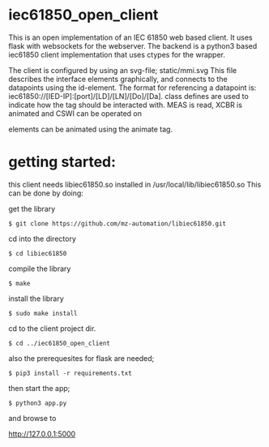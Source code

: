 # iec61850_open_client

This is an open implementation of an IEC 61850 web based client. It uses flask with websockets for the webserver.
The backend is a python3 based iec61850 client implementation that uses ctypes for the wrapper.

The client is configured by using an svg-file; static/mmi.svg
This file describes the interface elements graphically, and connects to the datapoints using the id-element.
The format for referencing a datapoint is: iec61850://[IED-IP]:[port]/[LD]/[LN]/[Do]/[Da]. 
class defines are used to indicate how the tag should be interacted with. MEAS is read, XCBR is animated and CSWI can be operated on

elements can be animated using the animate tag.


# getting started:

this client needs libiec61850.so installed in /usr/local/lib/libiec61850.so This can be done by doing:

get  the library

`$ git clone https://github.com/mz-automation/libiec61850.git`

cd into the directory

`$ cd libiec61850`

compile the library

`$ make`

install the library

`$ sudo make install`

cd to the client project dir.

`$ cd ../iec61850_open_client`

also the prerequesites for flask are needed;

`$ pip3 install -r requirements.txt`

then start the app;

`$ python3 app.py`

and browse to 

http://127.0.0.1:5000
